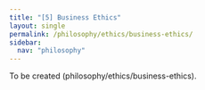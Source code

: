 ```yaml
---
title: "[5] Business Ethics"
layout: single
permalink: /philosophy/ethics/business-ethics/
sidebar:
  nav: "philosophy"
---
```


To be created (philosophy/ethics/business-ethics).
